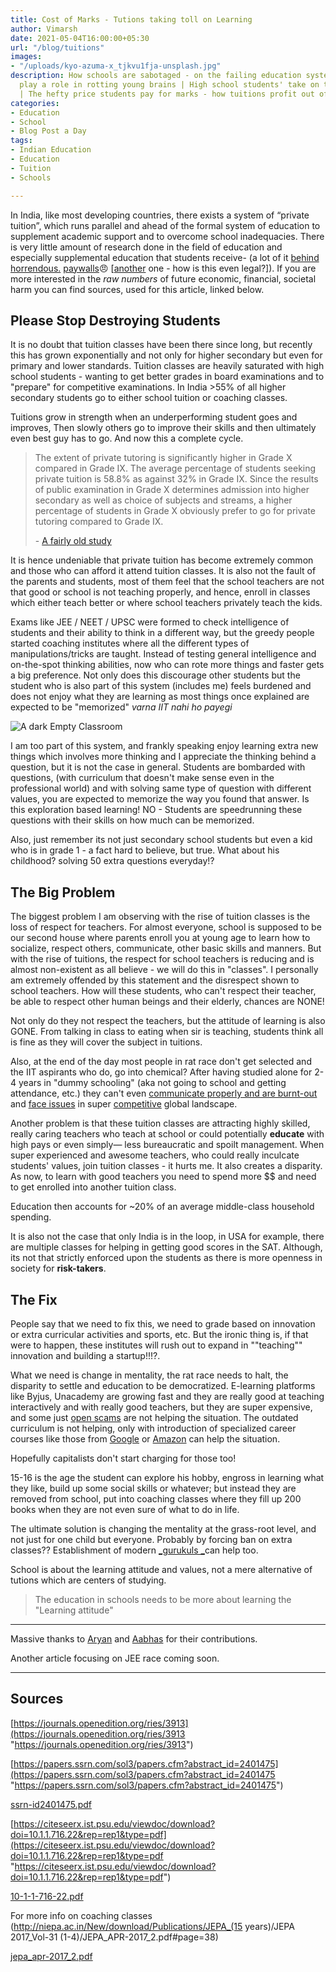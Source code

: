 ```yaml
---
title: Cost of Marks - Tutions taking toll on Learning
author: Vimarsh
date: 2021-05-04T16:00:00+05:30
url: "/blog/tuitions"
images:
- "/uploads/kyo-azuma-x_tjkvu1fja-unsplash.jpg"
description: How schools are sabotaged - on the failing education system and how tuitions
  play a role in rotting young brains | High school students' take on the subject
  | The hefty price students pay for marks - how tuitions profit out of obsession
categories:
- Education
- School
- Blog Post a Day
tags:
- Indian Education
- Education
- Tuition
- Schools

---
```

In India, like most developing countries, there exists a system of “private tuition”, which runs parallel and ahead of the formal system of education to supplement academic support and to overcome school inadequacies. There is very little amount of research done in the field of education and especially supplemental education that students receive- (a lot of it [behind](https://onlinelibrary.wiley.com/doi/abs/10.1111/j.1468-0084.1996.mp58001004.x) [horrendous.](https://onlinelibrary.wiley.com/doi/epdf/10.1111/rode.12196) [paywalls](https://www.jstor.org/stable/4404908?seq=1)😠 \[[another](https://link.springer.com/article/10.1007/s11125-015-9350-5) one - how is this even legal?\]). If you are more interested in the _raw numbers_ of future economic, financial, societal harm you can find sources, used for this article, linked below.

## Please Stop Destroying Students

It is no doubt that tuition classes have been there since long, but recently this has grown exponentially and not only for higher secondary but even for primary and lower standards. Tuition classes are heavily saturated with high school students - wanting to get better grades in board examinations and to "prepare" for competitive examinations. In India >55% of all higher secondary students go to either school tuition or coaching classes.

Tuitions grow in strength when an underperforming student goes and improves, Then slowly others go to improve their skills and then ultimately even best guy has to go. And now this a complete cycle.

> The extent of private tutoring is significantly higher in Grade X compared in Grade IX. The average percentage of students seeking private tuition is 58.8% as against 32% in Grade IX. Since the results of public examination in Grade X determines admission into higher secondary as well as choice of subjects and streams, a higher percentage of students in Grade X obviously prefer to go for private tutoring compared to Grade IX.
>
> \-  [A fairly old study](https://journals.openedition.org/ries/3913 "Link to the research done on the topic")

It is hence undeniable that private tuition has become extremely common and those who can afford it attend tuition classes. It is also not the fault of the parents and students, most of them feel that the school teachers are not that good or school is not teaching properly, and hence, enroll in classes which either teach better or where school teachers privately teach the kids.

Exams like JEE / NEET / UPSC were formed to check intelligence of students and their ability to think in a different way, but the greedy people started coaching institutes where all the different types of manipulations/tricks are taught. Instead of testing general intelligence and on-the-spot thinking abilities, now who can rote more things and faster gets a big preference. Not only does this discourage other students but the student who is also part of this system (includes me) feels burdened and does not enjoy what they are learning as most things once explained are expected to be "memorized" _varna IIT nahi ho payegi_

![A dark Empty Classroom](/uploads/ruben-rodriguez-ixtvnoostyu-unsplash.jpg "A dark Empty Classroom")

I am too part of this system, and frankly speaking enjoy learning extra new things which involves more thinking and I appreciate the thinking behind a question, but it is not the case in general. Students are bombarded with questions, (with curriculum that doesn't make sense even in the professional world) and with solving same type of question with different values, you are expected to memorize the way you found that answer. Is this exploration based learning! NO - Students are speedrunning these questions with their skills on how much can be memorized.

Also, just remember its not just secondary school students but even a kid who is in grade 1 - a fact hard to believe, but true. What about his childhood? solving 50 extra questions everyday!?

## The Big Problem

The biggest problem I am observing with the rise of tuition classes is the loss of respect for teachers. For almost everyone, school is supposed to be our second house where parents enroll you at young age to learn how to socialize, respect others, communicate, other basic skills and manners. But with the rise of tuitions, the respect for school teachers is reducing and is almost non-existent as all believe - we will do this in "classes". I personally am extremely offended by this statement and the disrespect shown to school teachers. How will these students, who can't respect their teacher, be able to respect other human beings and their elderly, chances are NONE!

Not only do they not respect the teachers, but the attitude of learning is also GONE. From talking in class to eating when sir is teaching, students think all is fine as they will cover the subject in tuitions.

Also, at the end of the day most people in rat race don't get selected and the IIT aspirants who do, go into chemical? After having studied alone for 2-4 years in "dummy schooling" (aka not going to school and getting attendance, etc.) they can't even [communicate properly and are burnt-out](https://theprint.in/india/education/no-life-no-hobbies-burnout-lost-childhood-the-price-students-pay-for-a-prized-iit-seat/625040/ "Article by The Print on problems faced y IITians") and [face issues](https://www.livemint.com/news/india/super-failure-horrors-of-iit-dream-1563901414369.html "Report by livemint ") in super [competitive](https://www.livemint.com/news/india/campus-recruitment-dreams-go-sour-as-companies-take-a-hit-11585852295799.html "IITs have to start second recruitment session after many students not able to get job due to COVID-19") global landscape.

Another problem is that these tuition classes are attracting highly skilled, really caring teachers who teach at school or could potentially **educate** with high pays or even simply— less bureaucratic and spoilt management. When super experienced and awesome teachers, who could really inculcate students' values, join tuition classes - it hurts me. It also creates a disparity. As now, to learn with good teachers you need to spend more $$ and need to get enrolled into another tuition class.

Education then accounts for \~20% of an average middle-class household spending.

It is also not the case that only India is in the loop, in USA for example, there are multiple classes for helping in getting good scores in the SAT. Although, its not that strictly enforced upon the students as there is more openness in society for **risk-takers**.

## The Fix

People say that we need to fix this, we need to grade based on innovation or extra curricular activities and sports, etc. But the ironic thing is, if that were to happen, these institutes will rush out to expand in ""teaching"" innovation and building a startup!!!?.

What we need is change in mentality, the rat race needs to halt, the disparity to settle and education to be democratized. E-learning platforms like Byjus, Unacademy are growing fast and they are really good at teaching interactively and with really good teachers, but they are super expensive, and some just [open scams](https://www.linkedin.com/feed/update/urn:li:activity:6752131410527600640/ "Linkedin Post on how Byjus and WhiteHatJr is a SCAM") are not helping the situation. The outdated curriculum is not helping, only with introduction of specialized career courses like those from [Google](https://grow.google/certificates/ "Google's course ") or [Amazon](https://lambdaschool.com/the-commons/lambda-school-launches-backend-engineering-program-amazon "Announcement by Lamdaschool on this course") can help the situation.

Hopefully capitalists don't start charging for those too!

15-16 is the age the student can explore his hobby, engross in learning what they like, build up some social skills or whatever; but instead they are removed from school, put into coaching classes where they fill up 200 books when they are not even sure of what to do in life.

The ultimate solution is changing the mentality at the grass-root level, and not just for one child but everyone. Probably by forcing ban on extra classes?? Establishment of modern [_gurukuls _](https://en.wikipedia.org/wiki/Gurukula "Gurukuls - Wikipedia")can help too.

School is about the learning attitude and values, not a mere alternative of tutions which are centers of studying. 

> The education in schools needs to be more about learning the "Learning attitude"

***

Massive thanks to [Aryan](https://aryantiwari.com/?utm_source=vimarsh) and [Aabhas](https://aabhass.in/?utm_source=vimarsh) for their contributions.

Another article focusing on JEE race coming soon.

***

## Sources

[https://journals.openedition.org/ries/3913](https://journals.openedition.org/ries/3913 "https://journals.openedition.org/ries/3913")

[https://papers.ssrn.com/sol3/papers.cfm?abstract_id=2401475](https://papers.ssrn.com/sol3/papers.cfm?abstract_id=2401475 "https://papers.ssrn.com/sol3/papers.cfm?abstract_id=2401475")

[ssrn-id2401475.pdf](/uploads/ssrn-id2401475.pdf "ssrn-id2401475.pdf")

[https://citeseerx.ist.psu.edu/viewdoc/download?doi=10.1.1.716.22&rep=rep1&type=pdf](https://citeseerx.ist.psu.edu/viewdoc/download?doi=10.1.1.716.22&rep=rep1&type=pdf "https://citeseerx.ist.psu.edu/viewdoc/download?doi=10.1.1.716.22&rep=rep1&type=pdf")

[10-1-1-716-22.pdf](/uploads/10-1-1-716-22.pdf "10-1-1-716-22.pdf")

For more info on coaching classes (http://niepa.ac.in/New/download/Publications/JEPA_(15 years)/JEPA 2017_Vol-31 (1-4)/JEPA_APR-2017_2.pdf#page=38)

[jepa_apr-2017_2.pdf](/uploads/jepa_apr-2017_2.pdf "jepa_apr-2017_2.pdf")
